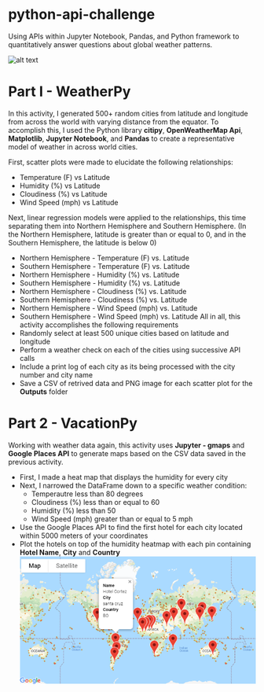 # python-api-challenge
Using APIs within Jupyter Notebook, Pandas, and Python framework to quantitatively answer questions about global weather patterns.


![alt text](https://external-content.duckduckgo.com/iu/?u=https%3A%2F%2Fi.pinimg.com%2Foriginals%2F26%2F64%2Ffb%2F2664fbc3b516f76fcfa498190d246964.jpg&f=1&nofb=1)

# Part I - WeatherPy
In this activity, I generated 500+ random cities from latitude and longitude from across the world with varying distance from the equator. To accomplish this, I used the Python library **citipy**, **OpenWeatherMap Api**, **Matplotlib**, **Jupyter Notebook**, and **Pandas** to create a representative model of weather in across world cities. 

First, scatter plots were made to elucidate the following relationships:
- Temperature (F) vs Latitude
- Humidity (%) vs Latitude
- Cloudiness (%) vs Latitude
- Wind Speed (mph) vs Latitude

Next, linear regression models were applied to the relationships, this time separating them into Northern Hemisphere and Southern Hemisphere. 
(In the Northern Hemisphere, latitude is greater than or equal to 0, and in the Southern Hemisphere, the latitude is below 0)
- Northern Hemisphere - Temperature (F) vs. Latitude
- Southern Hemisphere - Temperature (F) vs. Latitude
- Northern Hemisphere - Humidity (%) vs. Latitude
- Southern Hemisphere - Humidity (%) vs. Latitude
- Northern Hemisphere - Cloudiness (%) vs. Latitude
- Southern Hemisphere - Cloudiness (%) vs. Latitude
- Northern Hemisphere - Wind Speed (mph) vs. Latitude
- Southern Hemisphere - Wind Speed (mph) vs. Latitude
All in all, this activity accomplishes the following requirements
- Randomly select at least 500 unique cities based on latitude and longitude
- Perform a weather check on each of the cities using successive API calls
- Include a print log of each city as its being processed with the city number and city name
- Save a CSV of retrived data and PNG image for each scatter plot for the **Outputs** folder

# Part 2 - VacationPy
Working with weather data again, this activity uses **Jupyter - gmaps** and **Google Places API** to generate maps based on the CSV data saved in the previous activity.
- First, I made a heat map that displays the humidity for every city
- Next, I narrowed the DataFrame down to a specific weather condition:
    - Temperautre less than 80 degrees
    - Cloudiness (%) less than or equal to 60
    - Humidity (%) less than 50
    - Wind Speed (mph) greater than or equal to 5 mph
- Use the Google Places API to find the first hotel for each city located within 5000 meters of your coordinates
- Plot the hotels on top of the humidity heatmap with each pin containing **Hotel Name**, **City** and **Country**
![alt text](FinalHotelsMap.png)